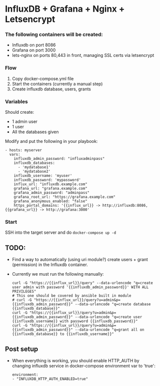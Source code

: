 InfluxDB + Grafana + Nginx + Letsencrypt
=========

### The following containers will be created:

* Influxdb on port 8086
* Grafana on port 3000
* lets-nginx on ports 80,443 in front, managing SSL certs via letsencrypt


### Flow
  1. Copy docker-compose.yml file
  2. Start the containers (currently a manual step)
  3. Create influxdb database, users, grants

### Variables

Should create:

* 1 admin user
* 1 user
* All the databases given

Modify and put the following in your playbook:

    - hosts: myserver
      vars:
        influxdb_admin_password: "influxadminpass"
        influxdb_databases:
          - 'mydatabase1'
          - 'mydatabase2'
        influxdb_username: 'myuser'
        influxdb_password: 'mypassword'
        influx_url: "influxdb.example.com"
        grafana_url: "grafana.example.com"
        grafana_admin_password: "adminpass"
        grafana_root_url: "https://grafana.example.com"
        grafana_anonymous_enabled: "false"
        https_portal_domains: '{{influx_url}} -> http://influxdb:8086, {{grafana_url}} -> http://grafana:3000'

### Start

SSH into the target server and do `docker-compose up -d`


## TODO:

* Find a way to automatically (using uri module?) create users + grant (permission) in the Influxdb container.

* Currently we must run the following manually:

      curl -G "https://{{influx_url}}/query" --data-urlencode "q=create user admin with password '{{influxdb_admin_password}}' WITH ALL PRIVILEGES"
      # This one should be covered by ansible built in module
      # curl -G "https://{{influx_url}}/query?u=admin&p={{influxdb_admin_password}}" --data-urlencode "q=create database {{influxdb_database}}"
      curl -G "https://{{influx_url}}/query?u=admin&p={{influxdb_admin_password}}" --data-urlencode "q=create user {{influxdb_username}} with password {{influxdb_password}}"
      curl -G "https://{{influx_url}}/query?u=admin&p={{influxdb_admin_password}}" --data-urlencode "q=grant all on {{influxdb_database}} to {{influxdb_username}}"


## Post setup

* When everything is working, you should enable HTTP_AUTH by changing influxdb service in docker-compose environment var to 'true':

      environment:
      - "INFLUXDB_HTTP_AUTH_ENABLED=true"

